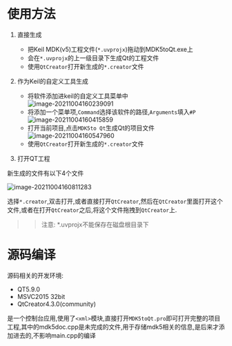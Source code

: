 # 使用方法

1. 直接生成
   * 把Keil MDK(v5)工程文件(`*.uvprojx`)拖动到MDK5toQt.exe上
   * 会在`*.uvprojx`的上一级目录下生成Qt的工程文件
   * 使用`QtCreator`打开新生成的`*.creator`文件

2. 作为Keil的自定义工具生成

   * 将软件添加进keil的自定义工具菜单中  
     ![image-20211004160239091](https://i.loli.net/2021/10/04/gBycOvaWikIZPER.png)
   * 将添加一个菜单项,`Command`选择该软件的路径,`Arguments`填入`#P`  
     ![image-20211004160415859](https://i.loli.net/2021/10/04/rFzw29ivEJVnSBm.png)
   * 打开当前项目,点击`MDK5to Qt`生成Qt的项目文件  
     ![image-20211004160547960](https://i.loli.net/2021/10/04/6ctquN1DaxVX2ez.png)
   * 使用`QtCreator`打开新生成的`*.creator`文件

 3. 打开QT工程

新生成的文件有以下4个文件

![image-20211004160811283](https://i.loli.net/2021/10/04/9DaX2WKZkANhsRb.png)

选择`*.creator`,双击打开,或者直接打开`QtCreator`,然后在`QtCreator`里面打开这个文件,或者在打开`QtCreator`之后,将这个文件拖拽到`QtCreator`上.
>> 注意: \*.uvprojx不能保存在磁盘根目录下
# 源码编译
源码相关的开发环境:
 * QT5.9.0
 * MSVC2015 32bit
 * QtCreator4.3.0(community)  
  
是一个控制台应用,使用了`<xml>`模块,直接打开`MDK5toQt.pro`即可打开完整的项目工程,其中的mdk5doc.cpp是未完成的文件,用于存储mdk5相关的信息,是后来才添加进去的,不影响main.cpp的编译


